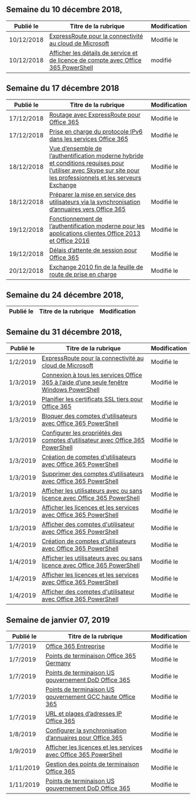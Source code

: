 <!-- This file is generated automatically each week. Changes made to this file will be overwritten.-->




## <a name="week-of-december-10-2018"></a>Semaine du 10 décembre 2018,


| Publié le |Titre de la rubrique | Modification |
|------|------------|--------|
| 10/12/2018 | [ExpressRoute pour la connectivité au cloud de Microsoft](/Office365/Enterprise/expressroute-for-microsoft-cloud-connectivity) | Modifié le |
| 10/12/2018 | [Afficher les détails de service et de licence de compte avec Office 365 PowerShell](/Office365/Enterprise/powershell/view-account-license-and-service-details-with-office-365-powershell) | modifié |


## <a name="week-of-december-17-2018"></a>Semaine du 17 décembre 2018


| Publié le |Titre de la rubrique | Modification |
|------|------------|--------|
| 17/12/2018 | [Routage avec ExpressRoute pour Office 365](/Office365/Enterprise/routing-with-expressroute) | Modifié le |
| 17/12/2018 | [Prise en charge du protocole IPv6 dans les services Office 365](/Office365/Enterprise/ipv6-support) | Modifié le |
| 18/12/2018 | [Vue d’ensemble de l’authentification moderne hybride et conditions requises pour l’utiliser avec Skype sur site pour les professionnels et les serveurs Exchange](/Office365/Enterprise/hybrid-modern-auth-overview) | Modifié le |
| 18/12/2018 | [Préparer la mise en service des utilisateurs via la synchronisation d’annuaires vers Office 365](/Office365/Enterprise/prepare-for-directory-synchronization) | Modifié le |
| 19/12/2018 | [Fonctionnement de l’authentification moderne pour les applications clientes Office 2013 et Office 2016](/Office365/Enterprise/modern-auth-for-office-2013-and-2016) | Modifié le |
| 19/12/2018 | [Délais d’attente de session pour Office 365](/Office365/Enterprise/session-timeouts) | Modifié le |
| 20/12/2018 | [Exchange 2010 fin de la feuille de route de prise en charge](/Office365/Enterprise/exchange-2010-end-of-support) | Modifié le |


## <a name="week-of-december-24-2018"></a>Semaine du 24 décembre 2018,


| Publié le |Titre de la rubrique | Modification |
|------|------------|--------|


## <a name="week-of-december-31-2018"></a>Semaine du 31 décembre 2018,


| Publié le |Titre de la rubrique | Modification |
|------|------------|--------|
| 1/2/2019 | [ExpressRoute pour la connectivité au cloud de Microsoft](/Office365/Enterprise/expressroute-for-microsoft-cloud-connectivity) | Modifié le |
| 1/3/2019 | [Connexion à tous les services Office 365 à l’aide d’une seule fenêtre Windows PowerShell](/Office365/Enterprise/powershell/connect-to-all-office-365-services-in-a-single-windows-powershell-window) | Modifié le |
| 1/3/2019 | [Planifier les certificats SSL tiers pour Office 365](/Office365/Enterprise/plan-for-third-party-ssl-certificates) | Modifié le |
| 1/3/2019 | [Bloquer des comptes d'utilisateurs avec Office 365 PowerShell](/Office365/Enterprise/powershell/block-user-accounts-with-office-365-powershell) | Modifié le |
| 1/3/2019 | [Configurer les propriétés des comptes d’utilisateur avec Office 365 PowerShell](/Office365/Enterprise/powershell/configure-user-account-properties-with-office-365-powershell) | Modifié le |
| 1/3/2019 | [Création de comptes d'utilisateurs avec Office 365 PowerShell](/Office365/Enterprise/powershell/create-user-accounts-with-office-365-powershell) | Modifié le |
| 1/3/2019 | [Supprimer des comptes d’utilisateurs avec Office 365 PowerShell](/Office365/Enterprise/powershell/delete-and-restore-user-accounts-with-office-365-powershell) | Modifié le |
| 1/3/2019 | [Afficher les utilisateurs avec ou sans licence avec Office 365 PowerShell](/Office365/Enterprise/powershell/view-licensed-and-unlicensed-users-with-office-365-powershell) | Modifié le |
| 1/3/2019 | [Afficher les licences et les services avec Office 365 PowerShell](/Office365/Enterprise/powershell/view-licenses-and-services-with-office-365-powershell) | Modifié le |
| 1/3/2019 | [Afficher des comptes d'utilisateur avec Office 365 PowerShell](/Office365/Enterprise/powershell/view-user-accounts-with-office-365-powershell) | Modifié le |
| 1/4/2019 | [Création de comptes d'utilisateurs avec Office 365 PowerShell](/Office365/Enterprise/powershell/create-user-accounts-with-office-365-powershell) | Modifié le |
| 1/4/2019 | [Afficher les utilisateurs avec ou sans licence avec Office 365 PowerShell](/Office365/Enterprise/powershell/view-licensed-and-unlicensed-users-with-office-365-powershell) | Modifié le |
| 1/4/2019 | [Afficher les licences et les services avec Office 365 PowerShell](/Office365/Enterprise/powershell/view-licenses-and-services-with-office-365-powershell) | Modifié le |
| 1/4/2019 | [Afficher des comptes d'utilisateur avec Office 365 PowerShell](/Office365/Enterprise/powershell/view-user-accounts-with-office-365-powershell) | Modifié le |


## <a name="week-of-january-07-2019"></a>Semaine de janvier 07, 2019


| Publié le |Titre de la rubrique | Modification |
|------|------------|--------|
| 1/7/2019 | [Office 365 Entreprise](/Office365/Enterprise/index) | Modifié le |
| 1/7/2019 | [Points de terminaison Office 365 Germany](/Office365/Enterprise/office-365-germany-endpoints) | Modifié le |
| 1/7/2019 | [Points de terminaison US gouvernement DoD Office 365](/Office365/Enterprise/office-365-u-s-government-dod-endpoints) | Modifié le |
| 1/7/2019 | [Points de terminaison US gouvernement GCC haute Office 365](/Office365/Enterprise/office-365-u-s-government-gcc-high-endpoints) | Modifié le |
| 1/7/2019 | [URL et plages d’adresses IP Office 365](/Office365/Enterprise/urls-and-ip-address-ranges) | Modifié le |
| 1/8/2019 | [Configurer la synchronisation d’annuaires pour Office 365](/Office365/Enterprise/set-up-directory-synchronization) | Modifié le |
| 1/9/2019 | [Afficher les licences et les services avec Office 365 PowerShell](/Office365/Enterprise/powershell/view-licenses-and-services-with-office-365-powershell) | Modifié le |
| 1/11/2019 | [Gestion des points de terminaison Office 365](/Office365/Enterprise/managing-office-365-endpoints) | Modifié le |
| 1/11/2019 | [Points de terminaison US gouvernement DoD Office 365](/Office365/Enterprise/office-365-u-s-government-dod-endpoints) | Modifié le |
